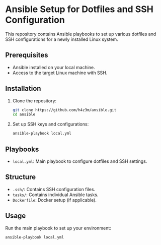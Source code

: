 # Ansible Setup for Dotfiles and SSH Configuration

This repository contains Ansible playbooks to set up various dotfiles and SSH configurations for a newly installed Linux system.

## Prerequisites

- Ansible installed on your local machine.
- Access to the target Linux machine with SSH.

## Installation

1. Clone the repository:

    ```bash
    git clone https://github.com/h4z3m/ansible.git
    cd ansible
    ```

2. Set up SSH keys and configurations:

    ```bash
    ansible-playbook local.yml
    ```

## Playbooks

- `local.yml`: Main playbook to configure dotfiles and SSH settings.

## Structure

- `.ssh/`: Contains SSH configuration files.
- `tasks/`: Contains individual Ansible tasks.
- `Dockerfile`: Docker setup (if applicable).

## Usage

Run the main playbook to set up your environment:

```bash
ansible-playbook local.yml
